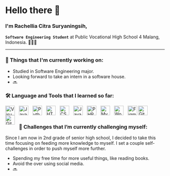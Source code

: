 # Hello there 👋 

### I'm Rachellia Citra Suryaningsih, 

**`Software Engineering Student`** at Public Vocational High School 4 Malang, Indonesia. 👨🏻‍💻 

---

### 💼  Things that I'm currently working on: 
* Studied in Software Engineering major.
* Looking forward to take an intern in a software house. 
* 🔜

### 🛠️ Language and Tools that I learned so far:
<img align="left" alt="Visual Studio Code" width="30px" src="https://cdn.jsdelivr.net/gh/devicons/devicon/icons/vscode/vscode-original.svg" style="padding-right:10px;" />
<img align="left" alt="Java" width="30px" src="https://cdn.jsdelivr.net/gh/devicons/devicon/icons/java/java-original.svg"  style="padding-right:10px;"/>
<img align="left" alt="Python" width="30px" src="https://cdn.jsdelivr.net/gh/devicons/devicon/icons/python/python-original.svg" style="padding-right:10px;"/>
<img align="left" alt="HTML5" width="30px" src="https://cdn.jsdelivr.net/gh/devicons/devicon/icons/html5/html5-original.svg" style="padding-right:10px;" />
<img align="left" alt="CSS3" width="30px" src="https://cdn.jsdelivr.net/gh/devicons/devicon/icons/css3/css3-original.svg" style="padding-right:10px;" />
<img align="left" alt="JavaScript" width="30px" src="https://cdn.jsdelivr.net/gh/devicons/devicon/icons/javascript/javascript-original.svg" style="padding-right:10px;" />
<img align="left" alt="PHP" width="30px" src="https://cdn.jsdelivr.net/gh/devicons/devicon/icons/php/php-plain.svg" style="padding-right:10px;" />
<img align="left" alt="MySQL" width="30px" src="https://cdn.jsdelivr.net/gh/devicons/devicon/icons/mysql/mysql-original.svg" style="padding-right:10px;" />
<img align="left" alt="Wordpress" width="30px" src="https://cdn.jsdelivr.net/gh/devicons/devicon/icons/wordpress/wordpress-plain.svg" style="padding-right:10px;"/>
<img align="left" alt="Figma" width="30px" src="https://cdn.jsdelivr.net/gh/devicons/devicon/icons/figma/figma-original.svg" />
<img align="left" alt="Git" width="30px" src="https://cdn.jsdelivr.net/gh/devicons/devicon/icons/git/git-original.svg" style="padding-right:10px;" />
<img align="left" alt="GitHub" width="30px" src="https://user-images.githubusercontent.com/3369400/139447912-e0f43f33-6d9f-45f8-be46-2df5bbc91289.png" style="padding-right:10px;" />
</br>
</br>

### 🌱 Challenges that I’m currently challenging myself:
Since I am now in 2nd grade of senior high school, I decided to take this time focusing on feeding more knowledge to myself. I set a couple self-challenges in order to push myself more further. 
* Spending my free time for more useful things, like reading books.
* Avoid the over using social media.
* 🔜
